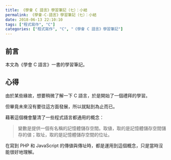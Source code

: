 ```yaml
---
title: 《學會 C 語言》學習筆記（七）：小結
permalink: 《學會-C-語言》學習筆記（七）：小結
date: 2018-06-13 22:10:10
tags: ["程式寫作", "C"]
categories: ["程式寫作", "C", "《學會 C 語言》學習筆記"]
---
```


## 前言
本文為《學會 C 語言》一書的學習筆記。

## 心得
由於某些緣故，想要稍微了解一下 C 語言，於是開始了一個禮拜的學習。

但畢竟未來沒有要往這方面發展，所以就點到為止而已。

藉著這個機會釐清了一些程式語言都通用的概念：

> 變數是提供一個有名稱的記憶體儲存空間。取値，取的是記憶體儲存空間儲存的値；取址，取的是記憶體儲存空間的位址。

在寫到 PHP 和 JavaScript 的傳値與傳址時，都是運用到這個概念，只是當時沒能很好地理解。
